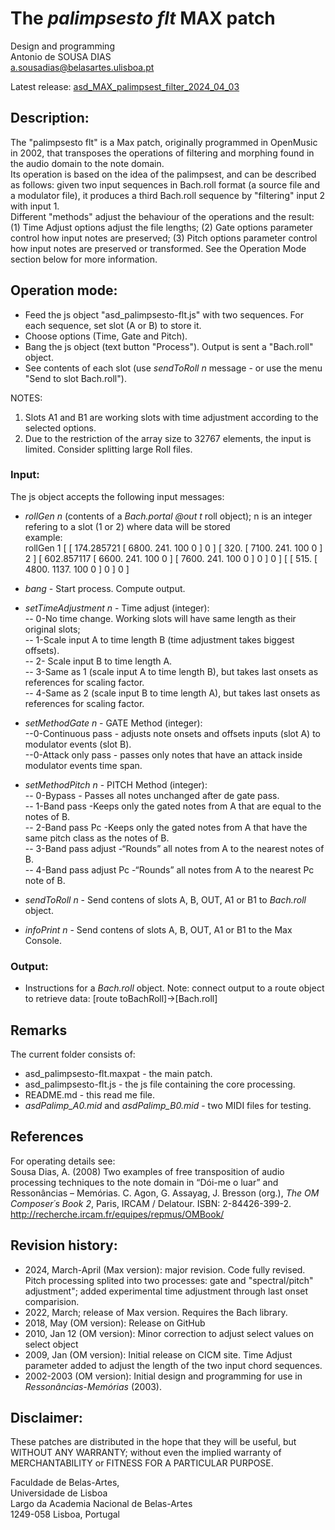# The _palimpsesto flt_ MAX patch

Design and programming<br>
Antonio de SOUSA DIAS<br>
a.sousadias@belasartes.ulisboa.pt

Latest release: [asd_MAX_palimpsest_filter_2024_04_03](https://github.com/asousadias/asd_patchCollection/blob/master/asd_MAX_palimpsest_filter/releases/asd_MAX_palimpsest_filter_2024_04_03.zip)

## Description:
The "palimpsesto flt" is a Max patch, originally programmed in OpenMusic in 2002, that transposes the operations of filtering and morphing found in the audio domain to the note domain.<br>
Its operation is based on the idea of the palimpsest, and can be described as follows: given two input sequences in Bach.roll format (a source file and a modulator file), it produces a third Bach.roll sequence by "filtering" input 2 with input 1.<br>
Different "methods" adjust the behaviour of the operations and the result: (1) Time Adjust options adjust the file lengths; (2) Gate options parameter control how input notes are preserved; (3) Pitch options parameter control how input notes are preserved or transformed. See the Operation Mode section below for more information.<br>

## Operation mode:
- Feed the js object "asd_palimpsesto-flt.js" with two sequences. For each sequence, set slot (A or B) to store it.<br>
- Choose options (Time, Gate and Pitch).<br>
- Bang the js object (text button "Process"). Output is sent a "Bach.roll" object.<br>
- See contents of each slot (use _sendToRoll n_ message - or use the menu "Send to slot Bach.roll").<br>

NOTES:<br>
1) Slots A1 and B1 are working slots with time adjustment according to the selected options.<br>
2) Due to the restriction of the array size to 32767 elements, the input is limited. Consider splitting large Roll files.<br>

### Input:
The js object accepts the following input messages:
- _rollGen_ _n_ (contents of a _Bach.portal @out t_ roll object); n is an integer refering to a slot (1 or 2) where data will be stored<br>
example:<br>
	rollGen 1 [ [ 174.285721 [ 6800. 241. 100 0 ] 0 ] [ 320. [ 7100. 241. 100 0 ] 2 ] [ 602.857117 [ 6600. 241. 100 0 ] [ 7600. 241. 100 0 ] 0 ] 0 ] [ [ 515. [ 4800. 1137. 100 0 ] 0 ] 0 ] <br>

- _bang_ - Start process. Compute output.

- _setTimeAdjustment n_   - Time adjust (integer):<br>
 -- 0-No time change. Working slots will have same length as their original slots;<br>
 -- 1-Scale input A to time length B (time adjustment takes biggest offsets).<br>
-- 2- Scale input B to time length A.<br>
-- 3-Same as 1 (scale input A to time length B), but takes last onsets as references for scaling factor.<br>
-- 4-Same as 2 (scale input B to time length A), but takes last onsets as references for scaling factor.<br>
- _setMethodGate n_  - GATE Method (integer):<br>
--0-Continuous pass -  adjusts note onsets and offsets inputs (slot A) to modulator events (slot B).<br>
--0-Attack only pass -   passes only notes that have an attack inside modulator events time span.<br>
- _setMethodPitch n_   - PITCH Method (integer):<br>
-- 0-Bypass - Passes all notes unchanged after de gate pass.<br>
-- 1-Band pass -Keeps only the gated notes from A that are equal to the notes of B.<br>
-- 2-Band pass Pc -Keeps only the gated notes from A that have the same pitch class as the notes of B.<br>
-- 3-Band pass adjust -“Rounds” all notes from A to the nearest notes of B.<br>
-- 4-Band pass adjust Pc -“Rounds” all notes from A to the nearest Pc note of B.<br>
- _sendToRoll n_ - Send contens of slots A, B, OUT, A1 or B1 to _Bach.roll_ object.<br>
- _infoPrint n_ - Send contens of slots A, B, OUT, A1 or B1 to the Max Console.<br>

### Output:
- Instructions for a _Bach.roll_ object.
Note: connect output to a route object to retrieve data: [route toBachRoll]->[Bach.roll]<br>

## Remarks
The current folder consists of:<br>
- asd_palimpsesto-flt.maxpat - the main patch.<br>
- asd_palimpsesto-flt.js - the js file containing the core processing.<br>
- README.md - this read me file.<br>
- _asdPalimp\_A0.mid_ and _asdPalimp\_B0.mid_ - two MIDI files for testing.<br>

## References
For operating details see:<br>
Sousa Dias, A. (2008) Two examples of free transposition of audio processing techniques to the note domain in “Dói-me o luar” and Ressonâncias – Memórias. C. Agon, G. Assayag, J. Bresson (org.), _The OM Composer´s Book 2_, Paris, IRCAM / Delatour. ISBN: 2-84426-399-2. http://recherche.ircam.fr/equipes/repmus/OMBook/<br>


## Revision history:
- 2024, March-April (Max version): major revision. Code fully revised. Pitch processing splited into two processes: gate and "spectral/pitch" adjustment"; added experimental time adjustment through last onset comparision.
- 2022, March; release of Max version. Requires the Bach library.
- 2018, May (OM version): Release on GitHub<br>
- 2010, Jan 12 (OM version): Minor correction to adjust select values on select object<br>
- 2009, Jan (OM version): Initial release on CICM site. Time Adjust parameter added to adjust the length of the two input chord sequences.<br>
- 2002-2003 (OM version): Initial design and programming for use in _Ressonâncias-Memórias_ (2003).<br>

## Disclaimer:
These patches are distributed in the hope that they will be useful, but WITHOUT ANY WARRANTY; without even the implied warranty of MERCHANTABILITY or FITNESS FOR A PARTICULAR PURPOSE.<br>

Faculdade de Belas-Artes,<br>
Universidade de Lisboa<br>
Largo da Academia Nacional de Belas-Artes<br>
1249-058 Lisboa, Portugal<br>
